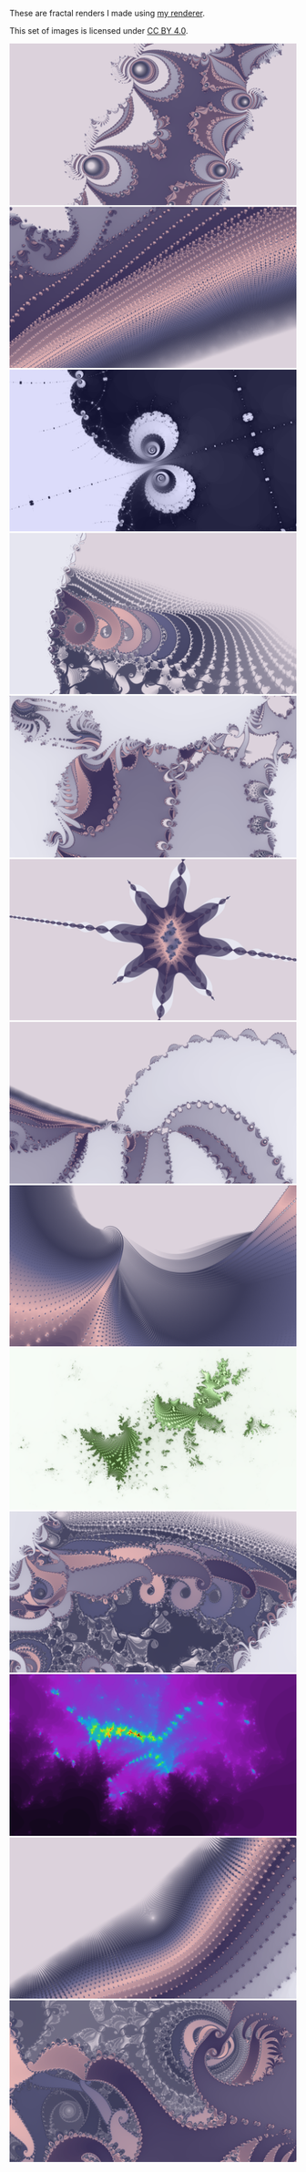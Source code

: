 These are fractal renders I made using [my renderer](https://github.com/valflrt/fractal_rndr).

This set of images is licensed under [CC BY 4.0](https://creativecommons.org/licenses/by/4.0).

<!-- END -->
![arfxgq.png](./fractals/arfxgq.png)
![auebdm.png](./fractals/auebdm.png)
![dggeno.png](./fractals/dggeno.png)
![ebvdnh.png](./fractals/ebvdnh.png)
![ekxwpv.png](./fractals/ekxwpv.png)
![ghgegs.png](./fractals/ghgegs.png)
![ijnmar.png](./fractals/ijnmar.png)
![iufwpd.png](./fractals/iufwpd.png)
![ixlpqi.png](./fractals/ixlpqi.png)
![ocqchg.png](./fractals/ocqchg.png)
![ogkevy.png](./fractals/ogkevy.png)
![tbpfln.png](./fractals/tbpfln.png)
![veivgv.png](./fractals/veivgv.png)

